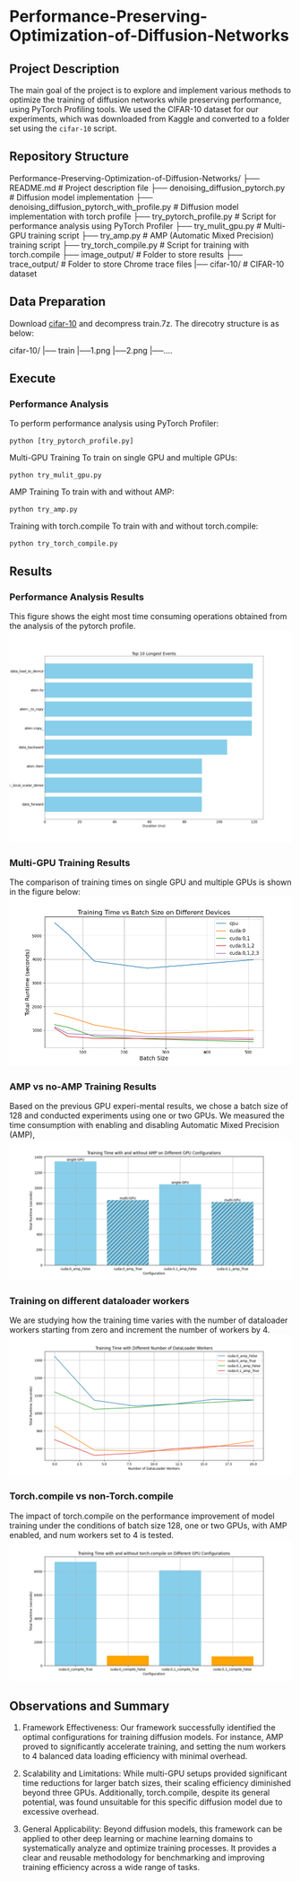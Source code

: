 # Performance-Preserving-Optimization-of-Diffusion-Networks

## Project Description
The main goal of the project is to explore and implement various methods to optimize the training of diffusion networks while preserving performance, using PyTorch Profiling tools. We used the CIFAR-10 dataset for our experiments, which was downloaded from Kaggle and converted to a folder set using the `cifar-10` script.

## Repository Structure

Performance-Preserving-Optimization-of-Diffusion-Networks/ 
├── README.md # Project description file 
├── denoising_diffusion_pytorch.py # Diffusion model implementation 
├── denoising_diffusion_pytorch_with_profile.py # Diffusion model implementation with torch profile
├── try_pytorch_profile.py # Script for performance analysis using PyTorch Profiler 
├── try_mulit_gpu.py # Multi-GPU training script 
├── try_amp.py # AMP (Automatic Mixed Precision) training script
├── try_torch_compile.py # Script for training with torch.compile 
├── image_output/ # Folder to store results 
├── trace_output/ # Folder to store Chrome trace files 
|── cifar-10/ # CIFAR-10 dataset

## Data Preparation
Download [cifar-10](https://www.kaggle.com/c/cifar-10/) and decompress train.7z. The direcotry structure is as below:

cifar-10/
|── train
    |──1.png
    |──2.png
    |──....

## Execute 

### Performance Analysis
To perform performance analysis using PyTorch Profiler:
```
python [try_pytorch_profile.py]
```
Multi-GPU Training
To train on single GPU and multiple GPUs:
```
python try_mulit_gpu.py
```

AMP Training
To train with and without AMP:
```
python try_amp.py
```

Training with torch.compile
To train with and without torch.compile:
```
python try_torch_compile.py
```

## Results
### Performance Analysis Results
This figure shows the eight most time consuming operations obtained from the analysis of the pytorch profile.
![](./image_output/top_10_longest_events.png)


### Multi-GPU Training Results
The comparison of training times on single GPU and multiple GPUs is shown in the figure below:
![](./image_output/training_time_vs_batch_size.png)


### AMP vs no-AMP Training Results
Based on the previous GPU experi-mental results, we chose a batch size of 128 and conducted experiments using one or two GPUs. We measured the time consumption with enabling and disabling Automatic Mixed Precision (AMP),
![](./image_output/training_time_with_amp.png)

### Training on different dataloader workers
We are studying how the training time varies with the number of dataloader workers starting from zero and increment the number of workers by 4.
![](./image_output/training_time_vs_num_workers.png)


### Torch.compile vs non-Torch.compile
The impact of torch.compile on the performance improvement of model training under the conditions of batch size 128, one or two GPUs, with AMP enabled, and
num workers set to 4 is tested.
![](./image_output/training_time_via_torch_compile.png)


## Observations and Summary

1) Framework Effectiveness: Our framework successfully identified the optimal configurations for training diffusion models. For instance, AMP proved to significantly accelerate training, and setting the num workers to 4 balanced data loading efficiency with minimal overhead. 

2) Scalability and Limitations: While multi-GPU setups provided significant time reductions for larger batch sizes, their scaling efficiency diminished beyond three GPUs. Additionally, torch.compile, despite its general potential, was found unsuitable for this specific diffusion model due to excessive overhead.

3) General Applicability: Beyond diffusion models, this framework can be applied to other deep learning or machine learning domains to systematically analyze and optimize training processes. It provides a clear and reusable methodology for benchmarking and improving training efficiency across a wide range of tasks.
